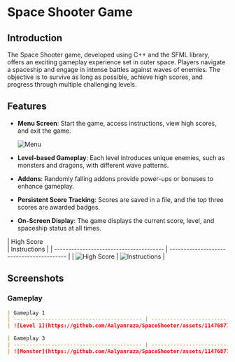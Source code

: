 # Space Shooter Game

## Introduction

The Space Shooter game, developed using C++ and the SFML library, offers an exciting gameplay experience set in outer space. Players navigate a spaceship and engage in intense battles against waves of enemies. The objective is to survive as long as possible, achieve high scores, and progress through multiple challenging levels.

## Features

- **Menu Screen**: Start the game, access instructions, view high scores, and exit the game.

  ![Menu](https://github.com/Aalyanraza/SpaceShooter/assets/114768774/39a2f110-9186-4d34-815b-68380c744ff4)

- **Level-based Gameplay**: Each level introduces unique enemies, such as monsters and dragons, with different wave patterns.

- **Addons**: Randomly falling addons provide power-ups or bonuses to enhance gameplay.

- **Persistent Score Tracking**: Scores are saved in a file, and the top three scores are awarded badges.

- **On-Screen Display**: The game displays the current score, level, and spaceship status at all times.

| High Score                               
| Instructions                              |
| --------------------------------------- | ----------------------------------------- |
| ![High Score]("https://github.com/Aalyanraza/SpaceShooter/assets/114768774/bf26b42f-977b-44bf-a74b-8974d2f5d6ef)    | 
 ![Instructions]("https://github.com/Aalyanraza/SpaceShooter/assets/114768774/f7aaa734-7914-480f-b30e-472e17f4e2fe") |
## Screenshots




### Gameplay

```markdown
| Gameplay 1                                                                                                        | Gameplay 2                                 |
| ----------------------------------------- | ----------------------------------------- |
| ![Level 1](https://github.com/Aalyanraza/SpaceShooter/assets/114768774/5970f8a8-ed1c-47cd-b496-45e880c971df)      | ![Level 3](https://github.com/Aalyanraza/SpaceShooter/assets/114768774/0b72ef35-8bde-4565-af5b-124a7e706f78)    |

| Gameplay 3                                                                                                        | Gameplay 4                                 |
| ----------------------------------------- | ----------------------------------------- |
| ![Monster](https://github.com/Aalyanraza/SpaceShooter/assets/114768774/c066580c-db73-4e39-94b0-612e7cbedcd1)      | ![Dragon](https://github.com/Aalyanraza/SpaceShooter/assets/114768774/eb950e44-0639-4e88-8408-08be5408ebca)     |

